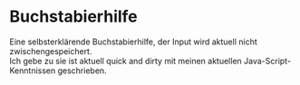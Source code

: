 <h1>Buchstabierhilfe</h1>
<p>Eine selbsterklärende Buchstabierhilfe, der Input wird aktuell nicht zwischengespeichert. <br>
Ich gebe zu sie ist aktuell quick and dirty mit meinen aktuellen Java-Script-Kenntnissen geschrieben. <br>
</p>
